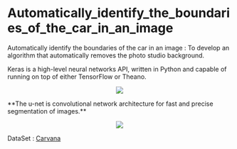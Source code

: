 # Automatically_identify_the_boundaries_of_the_car_in_an_image
Automatically identify the boundaries of the car in an image : To develop an algorithm that automatically removes the photo studio background.

<p>
Keras is a high-level neural networks API, written in Python and capable of running on top of either TensorFlow or Theano. 
</p>

<p align="center"><img src="https://blog.keras.io/img/keras-tensorflow-logo.jpg" /></p>

<p>**The u-net is convolutional network architecture for fast and precise segmentation of images.**</p>

<p align="center"><img src="https://lmb.informatik.uni-freiburg.de/people/ronneber/u-net/u-net-architecture.png" /></p>

DataSet : [Carvana](https://www.kaggle.com/c/carvana-image-masking-challenge)
